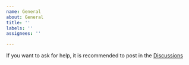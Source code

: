 ```yaml
---
name: General
about: General
title: ''
labels: ''
assignees: ''

---
```


If you want to ask for help, it is recommended to post in the [Discussions](https://github.com/siderakb/key-switches.pretty/discussions/new?category=q-a)
